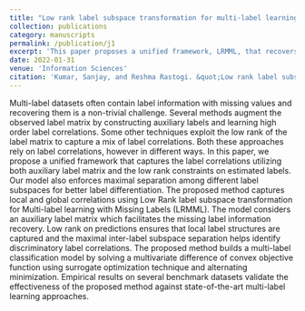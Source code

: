 ```yaml
---
title: "Low rank label subspace transformation for multi-label learning with missing labels"
collection: publications
category: manuscripts
permalink: /publication/j1
excerpt: 'This paper proposes a unified framework, LRMML, that recovers missing labels in multi-label datasets by jointly leveraging auxiliary labels, low-rank constraints, and inter-label subspace separation to capture both local and global label correlations.'
date: 2022-01-31
venue: 'Information Sciences'
citation: 'Kumar, Sanjay, and Reshma Rastogi. &quot;Low rank label subspace transformation for multi-label learning with missing labels. &quot;<i>Information Sciences (2022).</i>'
---
```


Multi-label datasets often contain label information with missing values and recovering them is a non-trivial challenge. Several methods augment the observed label matrix by constructing auxiliary labels and learning high order label correlations. Some other techniques exploit the low rank of the label matrix to capture a mix of label correlations. Both these approaches rely on label correlations, however in different ways. In this paper, we propose a unified framework that captures the label correlations utilizing both auxiliary label matrix and the low rank constraints on estimated labels. Our model also enforces maximal separation among different label subspaces for better label differentiation. The proposed method captures local and global correlations using Low Rank label subspace transformation for Multi-label learning with Missing Labels (LRMML). The model considers an auxiliary label matrix which facilitates the missing label information recovery. Low rank on predictions ensures that local label structures are captured and the maximal inter-label subspace separation helps identify discriminatory label correlations. The proposed method builds a multi-label classification model by solving a multivariate difference of convex objective function using surrogate optimization technique and alternating minimization. Empirical results on several benchmark datasets validate the effectiveness of the proposed method against state-of-the-art multi-label learning approaches.
